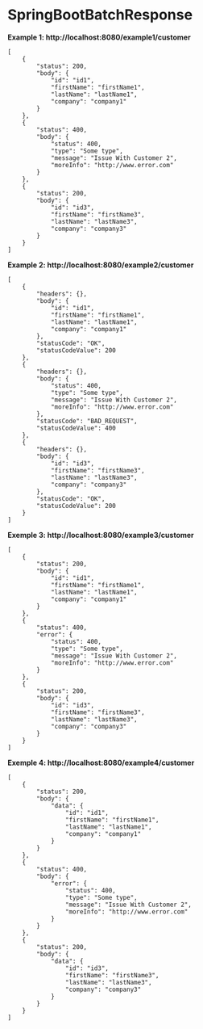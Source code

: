 # SpringBootBatchResponse


**Example 1: http://localhost:8080/example1/customer**

    [
        {
            "status": 200,
            "body": {
                "id": "id1",
                "firstName": "firstName1",
                "lastName": "lastName1",
                "company": "company1"
            }
        },
        {
            "status": 400,
            "body": {
                "status": 400,
                "type": "Some type",
                "message": "Issue With Customer 2",
                "moreInfo": "http://www.error.com"
            }
        },
        {
            "status": 200,
            "body": {
                "id": "id3",
                "firstName": "firstName3",
                "lastName": "lastName3",
                "company": "company3"
            }
        }
    ]


**Example 2: http://localhost:8080/example2/customer**


    [
        {
            "headers": {},
            "body": {
                "id": "id1",
                "firstName": "firstName1",
                "lastName": "lastName1",
                "company": "company1"
            },
            "statusCode": "OK",
            "statusCodeValue": 200
        },
        {
            "headers": {},
            "body": {
                "status": 400,
                "type": "Some type",
                "message": "Issue With Customer 2",
                "moreInfo": "http://www.error.com"
            },
            "statusCode": "BAD_REQUEST",
            "statusCodeValue": 400
        },
        {
            "headers": {},
            "body": {
                "id": "id3",
                "firstName": "firstName3",
                "lastName": "lastName3",
                "company": "company3"
            },
            "statusCode": "OK",
            "statusCodeValue": 200
        }
    ]
    


**Exemple 3: http://localhost:8080/example3/customer**


    [
        {
            "status": 200,
            "body": {
                "id": "id1",
                "firstName": "firstName1",
                "lastName": "lastName1",
                "company": "company1"
            }
        },
        {
            "status": 400,
            "error": {
                "status": 400,
                "type": "Some type",
                "message": "Issue With Customer 2",
                "moreInfo": "http://www.error.com"
            }
        },
        {
            "status": 200,
            "body": {
                "id": "id3",
                "firstName": "firstName3",
                "lastName": "lastName3",
                "company": "company3"
            }
        }
    ]
    
    
**Exemple 4: http://localhost:8080/example4/customer**  

  
    [
        {
            "status": 200,
            "body": {
                "data": {
                    "id": "id1",
                    "firstName": "firstName1",
                    "lastName": "lastName1",
                    "company": "company1"
                }
            }
        },
        {
            "status": 400,
            "body": {
                "error": {
                    "status": 400,
                    "type": "Some type",
                    "message": "Issue With Customer 2",
                    "moreInfo": "http://www.error.com"
                }
            }
        },
        {
            "status": 200,
            "body": {
                "data": {
                    "id": "id3",
                    "firstName": "firstName3",
                    "lastName": "lastName3",
                    "company": "company3"
                }
            }
        }
    ]